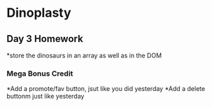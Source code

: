 # Dinoplasty

## Day 3 Homework

*store the dinosaurs in an array as well as in the DOM

### Mega Bonus Credit
*Add a promote/fav button, jsut like you did yesterday
*Add a delete buttonm just like yesterday
